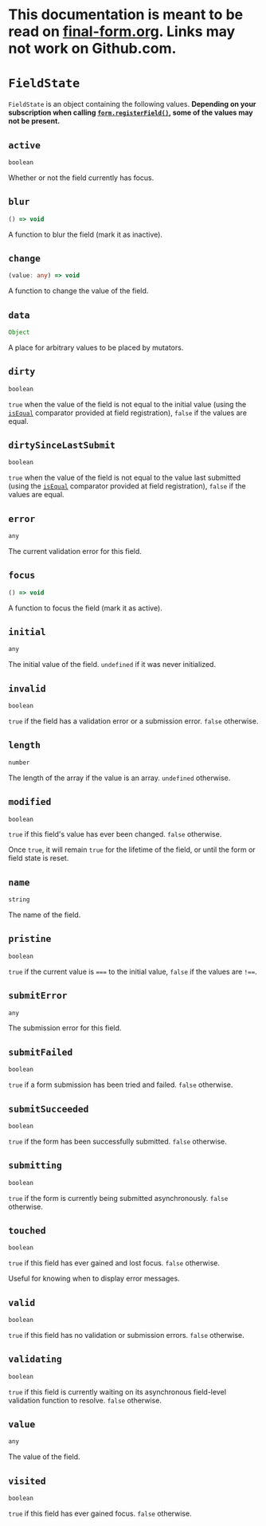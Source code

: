 # This documentation is meant to be read on [final-form.org](https://final-form.org/docs/final-form/types/FieldState). Links may not work on Github.com.

# `FieldState`

`FieldState` is an object containing the following values. **Depending on your subscription when calling [`form.registerField()`](FormApi#registerfield), some of the values may not be present.**

## `active`

```ts
boolean
```

Whether or not the field currently has focus.

## `blur`

```ts
() => void
```

A function to blur the field (mark it as inactive).

## `change`

```ts
(value: any) => void
```

A function to change the value of the field.

## `data`

```ts
Object
```

A place for arbitrary values to be placed by mutators.

## `dirty`

```ts
boolean
```

`true` when the value of the field is not equal to the initial value (using the [`isEqual`](FieldConfig#isequal) comparator provided at field registration), `false` if the values are equal.

## `dirtySinceLastSubmit`

```ts
boolean
```

`true` when the value of the field is not equal to the value last submitted (using the [`isEqual`](FieldConfig#isequal) comparator provided at field registration), `false` if the values are equal.

## `error`

```ts
any
```

The current validation error for this field.

## `focus`

```ts
() => void
```

A function to focus the field (mark it as active).

## `initial`

```ts
any
```

The initial value of the field. `undefined` if it was never initialized.

## `invalid`

```ts
boolean
```

`true` if the field has a validation error or a submission error. `false` otherwise.

## `length`

```ts
number
```

The length of the array if the value is an array. `undefined` otherwise.

## `modified`

```ts
boolean
```

`true` if this field's value has ever been changed. `false` otherwise.

Once `true`, it will remain `true` for the lifetime of the field, or until the form or field state is reset.

## `name`

```ts
string
```

The name of the field.

## `pristine`

```ts
boolean
```

`true` if the current value is `===` to the initial value, `false` if the values are `!==`.

## `submitError`

```ts
any
```

The submission error for this field.

## `submitFailed`

```ts
boolean
```

`true` if a form submission has been tried and failed. `false` otherwise.

## `submitSucceeded`

```ts
boolean
```

`true` if the form has been successfully submitted. `false` otherwise.

## `submitting`

```ts
boolean
```

`true` if the form is currently being submitted asynchronously. `false` otherwise.

## `touched`

```ts
boolean
```

`true` if this field has ever gained and lost focus. `false` otherwise.

Useful for knowing when to display error messages.

## `valid`

```ts
boolean
```

`true` if this field has no validation or submission errors. `false` otherwise.

## `validating`

```ts
boolean
```

`true` if this field is currently waiting on its asynchronous field-level validation function to resolve. `false` otherwise.

## `value`

```ts
any
```

The value of the field.

## `visited`

```ts
boolean
```

`true` if this field has ever gained focus. `false` otherwise.
